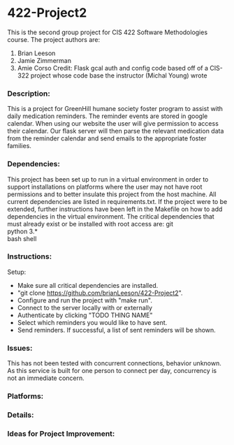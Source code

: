 # 422-Project2
This is the second group project for CIS 422 Software Methodologies course.
The project authors are:
1. Brian Leeson
2. Jamie Zimmerman
3. Amie Corso
Credit: Flask gcal auth and config code based off of a CIS-322 project whose code base the instructor
(Michal Young) wrote

### Description:
This is a project for GreenHill humane society foster program to assist with daily medication reminders.
The reminder events are stored in google calendar. When using our website the user will give permission
to access their calendar. Our flask server will then parse the relevant medication data from the reminder
calendar and send emails to the appropriate foster families.

### Dependencies:
This project has been set up to run in a virtual environment in order to support installations on
platforms where the user may not have root permissions and to better insulate this project from the
host machine. All current dependencies are listed in requirements.txt. If the project were to be extended,
further instructions have been left in the Makefile on how to add dependencies in the virtual environment.
The critical dependencies that must already exist or be installed with root access are:
git  
python 3.*  
bash shell  

### Instructions:  
Setup:
 * Make sure all critical dependencies are installed.
 * "git clone https://github.com/brianLeeson/422-Project2".
 * Configure and run the project with "make run".
 * Connect to the server locally with or externally
 * Authenticate by clicking "TODO THING NAME"
 * Select which reminders you would like to have sent.
 * Send reminders. If successful, a list of sent reminders will be shown.
 
 ### Issues:
 This has not been tested with concurrent connections, behavior unknown. As this service is built for one 
 person to connect per day, concurrency is not an immediate concern.
 
 ### Platforms:

 ### Details:

 ### Ideas for Project Improvement:


